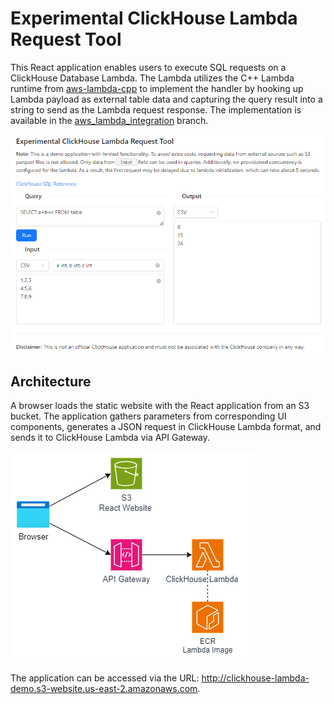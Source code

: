 # Experimental ClickHouse Lambda Request Tool

This React application enables users to execute SQL requests on a ClickHouse Database Lambda. The Lambda utilizes the C++ Lambda runtime from [aws-lambda-cpp](https://github.com/awslabs/aws-lambda-cpp) to implement the handler by hooking up Lambda payload as external table data and capturing the query result into a string to send as the Lambda request response. The implementation is available in the [aws_lambda_integration](https://github.com/acoolnev/ClickHouse/tree/aws_lambda_integration) branch.

![Screenshot](diagrams/app-screenshot.png)

## Architecture

A browser loads the static website with the React application from an S3 bucket. The application gathers parameters from corresponding UI components, generates a JSON request in ClickHouse Lambda format, and sends it to ClickHouse Lambda via API Gateway.

![Architecture](diagrams/app-architecture.png)

The application can be accessed via the URL: http://clickhouse-lambda-demo.s3-website.us-east-2.amazonaws.com.
